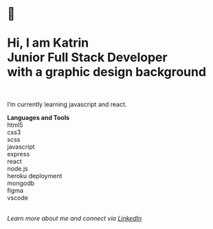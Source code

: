 </br>  
  
:wave:</br>  
Hi, I am Katrin  
Junior Full Stack Developer  
with a graphic design background   
=== 
<br>  
  
I’m currently learning javascript and react.
  
  
**Languages and Tools**  
html5  
css3  
scss  
javascript  
express  
react  
node.js  
heroku deployment  
mongodb  
figma  
vscode  
<br>
  
*Learn more about me and connect via [LinkedIn](https://www.linkedin.com/in/katrin-kleemann/)*
